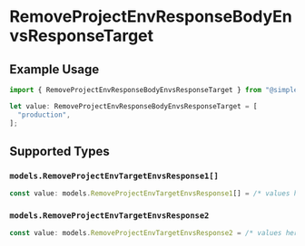 # RemoveProjectEnvResponseBodyEnvsResponseTarget

## Example Usage

```typescript
import { RemoveProjectEnvResponseBodyEnvsResponseTarget } from "@simplesagar/vercel/models/removeprojectenvop.js";

let value: RemoveProjectEnvResponseBodyEnvsResponseTarget = [
  "production",
];
```

## Supported Types

### `models.RemoveProjectEnvTargetEnvsResponse1[]`

```typescript
const value: models.RemoveProjectEnvTargetEnvsResponse1[] = /* values here */
```

### `models.RemoveProjectEnvTargetEnvsResponse2`

```typescript
const value: models.RemoveProjectEnvTargetEnvsResponse2 = /* values here */
```

